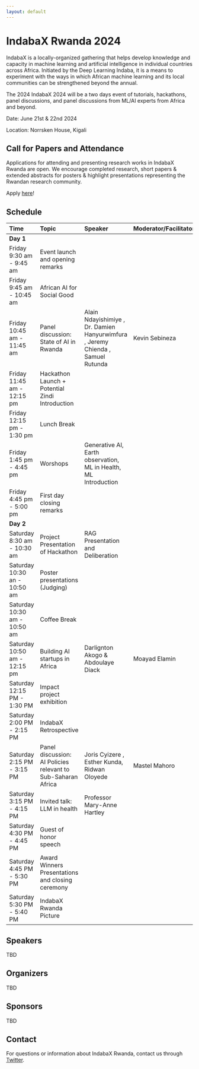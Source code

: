 ```yaml
---
layout: default
---
```

# IndabaX Rwanda 2024

 IndabaX is a locally-organized gathering that helps develop knowledge and capacity in machine learning and artificial intelligence in individual countries across Africa. Initiated by the Deep Learning Indaba, it is a means to experiment with the ways in which African machine learning and its local communities can be strengthened beyond the annual.

The 2024 IndabaX 2024 will be a two days event of tutorials, hackathons, panel discussions, and panel discussions from ML/AI experts from Africa and beyond.

Date: June 21st & 22nd 2024

Location: Norrsken House, Kigali

## Call for Papers and Attendance

Applications for attending and presenting research works in IndabaX Rwanda are open. We encourage completed research, short papers & extended abstracts for posters & highlight presentations representing the Rwandan research community.

Apply [here](https://docs.google.com/forms/d/e/1FAIpQLSdvTvfKS8oYMvzbVEuqfqmTJpczLSjbeOhxPwK93-uHpbE3aA/viewform?usp=send_form)!

## Schedule

| Time                         | Topic                                                        | Speaker                                                                                                                      | Moderator/Facilitator   |
|:-----------------------------|:-------------------------------------------------------------|:-----------------------------------------------------------------------------------------------------------------------------|:------------------------|
| **Day 1**                    |                                                              |                                                                                                                              |                         |
| Friday 9:30 am - 9:45 am     | Event launch and opening remarks                             |                                                                                                                              |                         |
| Friday 9:45 am - 10:45 am    | African AI for Social Good                   |                                                                                                   |                         |
| Friday 10:45 am - 11:45 am   | Panel discussion: State of AI in Rwanda                      | Alain Ndayishimiye ,  Dr. Damien Hanyurwimfura , Jeremy Chienda , Samuel Rutunda  | Kevin Sebineza                  |
| Friday 11:45 am - 12:15 pm   | Hackathon Launch + Potential Zindi Introduction                                    |                                                                                                                              |                         |
| Friday 12:15 pm - 1:30 pm    | Lunch Break                                                  |                                                                                                                              |                         |
| Friday 1:45 pm - 4:45 pm      | Worshops                                                                                 | Generative AI, Earth observation, ML in Health, ML Introduction                        |
| Friday 4:45 pm - 5:00 pm      | First day closing remarks                                                                                                                             |                         |
| **Day 2**                    |                                                              |                                                                                                                              |                         |
| Saturday 8:30 am - 10:30 am   | Project Presentation of Hackathon                                     | RAG Presentation and Deliberation                                                                                                                           |                         |
| Saturday 10:30 an - 10:50 am  | Poster presentations (Judging)                                    |                                                                                       |                         |
| Saturday 10:30 am - 10:50 am | Coffee Break    |                                                                      |                         |
| Saturday 10:50 am - 12:15 pm                                                  | Building AI startups in Africa                                                                                                                              | Darlignton Akogo & Abdoulaye Diack                         | Moayad Elamin
| Saturday 12:15 PM - 1:30 PM   | Impact project exhibition                          |                                                                                          |                         |
| Saturday 2:00 PM - 2:15 PM   | IndabaX Retrospective                                               |                   |
| Saturday 2:15 PM - 3:15 PM   | Panel discussion: AI Policies relevant to Sub-Saharan Africa                                   | Joris Cyizere , Esther Kunda, Ridwan Oloyede                                                  |  Mastel Mahoro                       |
| Saturday 3:15 PM - 4:15 PM   | Invited talk: LLM in health                                        | Professor Mary-Anne Hartley                                                                                                                        |                         |
| Saturday 4:30 PM - 4:45 PM   | Guest of honor speech             |                      |                         |
| Saturday 4:45 PM - 5:30 PM                             |  Award Winners Presentations and closing ceremony                   |                                                                                                                               |                         |
| Saturday 5:30 PM - 5:40 PM   | IndabaX Rwanda Picture                            |                                                                                                                              |                         |



## Speakers
TBD

<style>
.speaker {
  display: inline-block;
  width: 30%;
  margin: 20px 3% 20px 0;
  text-align: center;
}
.speaker img {
  display: block;
  margin: 0 auto;
  width: 100%;
  max-width: 200px;
  border-radius: 50%;
}
.speaker h3 {
  margin: 10px 0 0 0;
  color: #ff0000; /* replace with desired color */
}

.sponsor-logos {
  display: flex;
  justify-content: center;
  align-items: center;
  padding: 10px;
  background-color: #000000;
  margin-bottom: 20px;
  text-align: center;
}

.sponsor-logos img {
  margin-right: 20px;
}


</style>

<!-- <div class="speaker">
  <img src="./speakers/chris.jpg" alt="Speaker Name">
  <h3> Chris Fourie </h3>
</div>

<!-- <h3><a href="https://example.com">Speaker Name</a></h3> -->

<!-- <div class="speaker">
  <img src="./speakers/vukosi.jpg" alt="Speaker Name">
  <h3> Vukosi Marivate </h3>
</div>

<div class="speaker" style="margin-right: 0;">
  <img src="speakers/sam.jpg" alt="Speaker Name">
  <h3> Samuel Rutunda </h3>
</div>

<div class="speaker">
  <img src="./speakers/isaac.jpg" alt="Speaker Name">
  <h3>Isaac Manzi</h3>
</div>

<div class="speaker">
  <img src="./speakers/sara.jpg">
  <h3> Sara Hooker </h3>
</div>

<div class="speaker" style="margin-right: 0;">
  <img src="./speakers/kathleen.jpg" alt="Speaker Name">
  <h3> Kathleen Siminyu </h3>
</div> -->

## Organizers 
TBD
## Sponsors
TBD

<!-- <div class="sponsor-logos">
  <img src="./static/bai-logo.png" alt="Black in AI" width="150" height="100">
  <img src="./static/footer-logo.png" alt="Deep Learning Indaba" width="150" height="100">
</div> -->

      
## Contact

For questions or information about IndabaX Rwanda, contact us through [Twitter](https://twitter.com/IndabaXRwanda).
